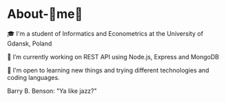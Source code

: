 # About-🐝me🐝
🎓 I'm a student of Informatics and Econometrics at the University of Gdansk, Poland

🚧 I’m currently working on REST API using Node.js, Express and MongoDB

🐧 I'm open to learning new things and trying different technologies and coding languages.

Barry B. Benson: "Ya like jazz?"
